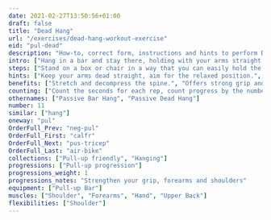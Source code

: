 ```yaml
---
date: 2021-02-27T13:50:56+01:00
draft: false
title: "Dead Hang"
url: "/exercises/dead-hang-workout-exercise"
eid: "pul-dead"
description: "How-to, correct form, instructions and hints to perform Dead Hang. Similar exercises and video demo"
intro: ["Hang in a bar and stay there, holding with your arms straight. This is the Dead Hand.", "Stretching all upper body is refreshing, and the exercise will help your shoulders, forearms and grip capacity. Keep your core relaxed, this is the main difference to the Active Hang."]
steps: ["Stand on a box or chair in a way that you can easily hold the bar.", "Hold the bar with your hands facing away from you, overhand grip.", "Move your feet of the chair and suspend yourself.", "Keep your arms straight, in a relaxed position.", "Hold for a given amount of time. Count the seconds.", "Slowly step in the chair where you started and release your arms."]
hints: ["Keep your arms dead straight, aim for the relaxed position.", "Stay still, avoid balancing.", "Stop before exhaustion, better repeat than exhaust."]
benefits: ["Stretch and decompress the spine.", "Offers strong grip and forearm gains.", "Stretch the upper body.", "relieve shoulder pain.", "increase range of motion of the shoulder.", "Posture."]
counting: ["Count the seconds for each rep, count progress by the number of consecutive seconds.", "Define an amount of time in minutes, accumulated, to hang in a given period (day, week or weekend)", "Hang a little every time you pass near a suitable bar.", "You should do 3 to 5 attempts with 30+ seconds each. Slowly increase this time."]
othernames: ["Passive Bar Hang", "Passive Dead Hang"]
number: 11
similar: ["hang"]
oneway: "pul"
OrderFull_Prev: "neg-pul"
OrderFull_First: "calfr"
OrderFull_Next: "pus-tricep"
OrderFull_Last: "air-bike"
collections: ["Pull-up friendly", "Hanging"]
progressions: ["Pull-up progression"]
progressions_weight: 1
progressions_notes: "Strengthen your grip, forearms and shoulders"
equipment: ["Pull-up Bar"]
muscles: ["Shoulder", "Forearms", "Hand", "Upper Back"]
flexibilities: ["Shoulder"]
---
```

